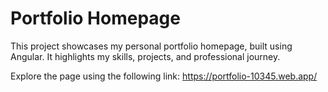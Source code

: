 # Portfolio Homepage
This project showcases my personal portfolio homepage, built using Angular. It highlights my skills, projects, and professional journey.

Explore the page using the following link: https://portfolio-10345.web.app/
